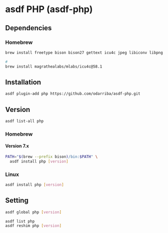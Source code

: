 # asdf PHP (asdf-php)

## Dependencies

### Homebrew

```sh
brew install freetype bison bison27 gettext icu4c jpeg libiconv libpng openssl readline

#
brew install magrathealabs/mlabs/icu4c@58.1
```

## Installation

```sh
asdf plugin-add php https://github.com/odarriba/asdf-php.git
```

## Version

```sh
asdf list-all php
```

### Homebrew

#### Version 7.x

```sh
PATH="$(brew --prefix bison)/bin:$PATH" \
  asdf install php [version]
```

### Linux

```sh
asdf install php [version]
```

## Setting

```sh
asdf global php [version]
```

```sh
asdf list php
asdf reshim php [version]
```
